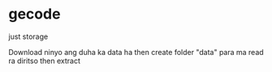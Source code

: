 # gecode
just storage


Download ninyo ang duha ka data ha then create folder "data" para ma read ra diritso
then extract 
